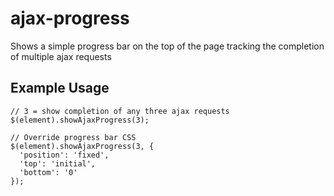 # ajax-progress

Shows a simple progress bar on the top of the page tracking the completion of multiple ajax requests

## Example Usage

    // 3 = show completion of any three ajax requests
    $(element).showAjaxProgress(3);
    
    // Override progress bar CSS
    $(element).showAjaxProgress(3, {
      'position': 'fixed',
      'top': 'initial',
      'bottom': '0'
    });
